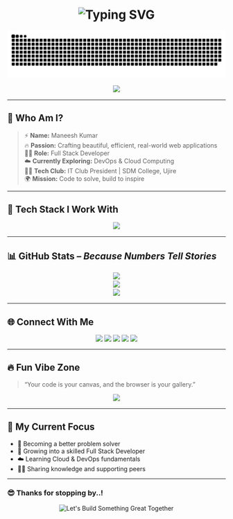 <!-- Profile Header with 3D Vibe -->
<h1 align="center">
  <img src="https://readme-typing-svg.herokuapp.com?font=Fira+Code&size=28&duration=3000&pause=1000&color=00F7FF&center=true&vCenter=true&width=700&lines=Hey+there!+I'm+Maneesh+Kumar;Creative+Full+Stack+Developer;Building+Web+Experiences;Let’s+Code+with+Passion+🚀" alt="Typing SVG" />
</h1>

<p align="center">
  <img src="https://github.com/Platane/snk/raw/output/github-contribution-grid-snake.svg" alt="Snake animation" />
</p>

<p align="center">
  <img src="https://i.pinimg.com/originals/06/fb/5c/06fb5c6f6b1e4c2c5a44434b18d9c17b.gif" width="250" />
</p>

---

## 🔮 Who Am I?

> ⚡️ **Name:** Maneesh Kumar  
> 🔥 **Passion:** Crafting beautiful, efficient, real-world web applications  
> 🧑‍💻 **Role:** Full Stack Developer  
> ☁️ **Currently Exploring:** DevOps & Cloud Computing  
> 🧑‍🏫 **Tech Club:** IT Club President | SDM College, Ujire  
> 🌍 **Mission:** Code to solve, build to inspire

---

## 🧠 Tech Stack I Work With

<div align="center">
  <img src="https://skillicons.dev/icons?i=react,nextjs,ts,html,css,js,nodejs,express,spring,mongodb,mysql,java,javascript,cs,git&theme=light" />
</div>

---

## 📊 GitHub Stats – *Because Numbers Tell Stories*

<div align="center">
  <img src="https://github-readme-stats.vercel.app/api?username=maneeshkumarr&show_icons=true&theme=tokyonight&hide_title=false&hide_border=true&include_all_commits=true&count_private=true" />
  <br/>
  <img src="https://github-readme-streak-stats.herokuapp.com/?user=maneeshkumarr&theme=tokyonight&hide_border=false" />
  <br/>
  <img src="https://github-readme-stats.vercel.app/api/top-langs/?username=maneeshkumarr&layout=compact&theme=tokyonight&hide_border=true" />
</div>


---

## 🌐 Connect With Me

<p align="center">
  <a href="https://twitter.com/manish_kumar28"><img src="https://img.shields.io/badge/Twitter-1DA1F2?style=for-the-badge&logo=twitter&logoColor=white"/></a>
  <a href="https://linkedin.com/in/maneesh-kumar"><img src="https://img.shields.io/badge/LinkedIn-blue?style=for-the-badge&logo=linkedin&logoColor=white"/></a>
  <a href="https://www.geeksforgeeks.org/user/manishperm1aj"><img src="https://img.shields.io/badge/GeeksforGeeks-2D2D2A?style=for-the-badge&logo=geeksforgeeks&logoColor=white"/></a>
  <a href="https://www.hackerrank.com/profile/manishpersonal61"><img src="https://img.shields.io/badge/HackerRank-2EC866?style=for-the-badge&logo=hackerrank&logoColor=white"/></a>
  <a href="https://leetcode.com/ManeeshGowda"><img src="https://img.shields.io/badge/LeetCode-FFA116?style=for-the-badge&logo=leetcode&logoColor=white"/></a>
</p>

---

## 🔥 Fun Vibe Zone

> “Your code is your canvas, and the browser is your gallery.”

<p align="center">
  <img src="https://media.giphy.com/media/bGgsc5mWoryfgKBx1u/giphy.gif" width="250" />
</p>

---

## 🎯 My Current Focus

- 🧩 Becoming a better problem solver  
- 🧱 Growing into a skilled Full Stack Developer  
- ☁️ Learning Cloud & DevOps fundamentals  
- 👨‍🏫 Sharing knowledge and supporting peers

---

### 😎 Thanks for stopping by..!

<div align="center">
  <img src="https://readme-typing-svg.demolab.com?font=Fira+Code&size=18&pause=1000&color=F7FF00&center=true&width=450&lines=Let's+Build+Something+Great+Together!" alt="Let's Build Something Great Together" />
</div>
